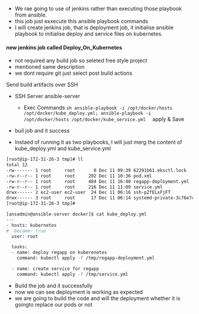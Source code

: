- We rae going to use of jenkins rather than executing those playbook from ansible.
- this job just exxecute this ansible playbook commands
- I will create jenkins job, that is deployment job, it initialise ansible playbook to initialise deploy and service files on kubernetes.

#### new jenkins job called Deploy_On_Kubernetes

- not required any build job so seleted free style project 
- mentioned same description
- we dont require git just select post build actions

Send build artifacts over SSH
 - SSH Server
    ansible-server

      - Exec Commands
             ```sh
             ansible-playbook -i /opt/docker/hosts /opt/docker/kube_deploy.yml;
             ansible-playbook -i /opt/docker/hosts /opt/docker/kube_service.yml 
             ```
   apply & Save
- buil job and it success

- Instaed of running it as two playbooks, I will just merg the content of kube_deploy.yml and kube_service.yml
```sh
[root@ip-172-31-26-3 tmp]# ll
total 12
-rw------- 1 root     root       0 Dec 11 09:39 62291b61.eksctl.lock
-rw-r--r-- 1 root     root     202 Dec 11 10:36 pod.xml
-rw-r--r-- 1 root     root     484 Dec 11 16:40 regapp-deployment.yml
-rw-r--r-- 1 root     root     216 Dec 11 11:09 service.yml
drwx------ 2 ec2-user ec2-user  24 Dec 11 06:16 ssh-pZfELxFjFT
drwx------ 3 root     root      17 Dec 11 06:14 systemd-private-3c76e7ccf9524263ae39e42868e2e0f1-chronyd.service-mp2Yqz
[root@ip-172-31-26-3 tmp]#
```

```sh
[ansadmin@ansible-server docker]$ cat kube_deploy.yml 
---
- hosts: kubernetes
#  become: true
  user: root

  tasks:
  - name: deploy regapp on kuberenetes
    command: kubectl apply -f /tmp/regapp-deployment.yml

  - name: create service for regapp
    command: kubectl apply -f /tmp/service.yml
```

- Build the job and it successfully
- now we can see deployment is working as expected
- we are going to build the code and will the deployment whether it is goingto replace our pods or not
